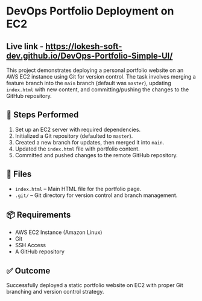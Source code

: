 # DevOps Portfolio Deployment on EC2

## Live link - https://lokesh-soft-dev.github.io/DevOps-Portfolio-Simple-UI/

This project demonstrates deploying a personal portfolio website on an AWS EC2 instance using Git for version control. The task involves merging a feature branch into the `main` branch (default was `master`), updating `index.html` with new content, and committing/pushing the changes to the GitHub repository.

## 🔧 Steps Performed

1. Set up an EC2 server with required dependencies.
2. Initialized a Git repository (defaulted to `master`).
3. Created a new branch for updates, then merged it into `main`.
4. Updated the `index.html` file with portfolio content.
5. Committed and pushed changes to the remote GitHub repository.

## 📁 Files

- `index.html` – Main HTML file for the portfolio page.
- `.git/` – Git directory for version control and branch management.

## 📦 Requirements

- AWS EC2 Instance (Amazon Linux)
- Git
- SSH Access
- A GitHub repository

## ✅ Outcome

Successfully deployed a static portfolio website on EC2 with proper Git branching and version control strategy.
